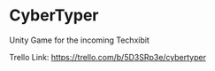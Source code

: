# CyberTyper
 Unity Game for the incoming Techxibit

 Trello Link:
 https://trello.com/b/5D3SRp3e/cybertyper
